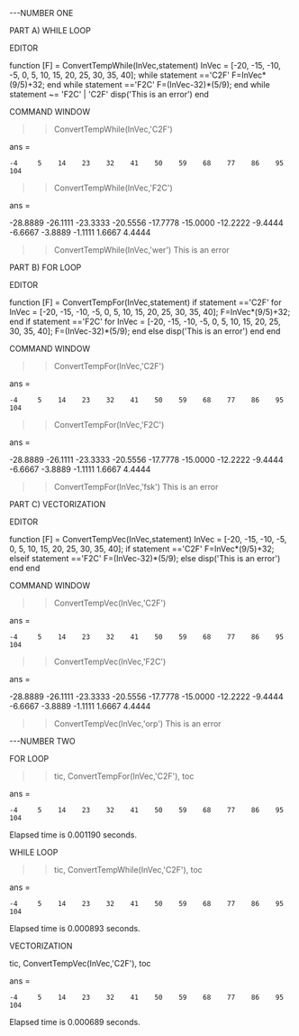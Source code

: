 ---NUMBER ONE

PART A) WHILE LOOP

EDITOR

function [F] = ConvertTempWhile(InVec,statement)
    InVec = [-20, -15, -10, -5, 0, 5, 10, 15, 20, 25, 30, 35, 40];
    while statement =='C2F'
    F=InVec*(9/5)+32; 
        end
    while statement =='F2C'
     F=(InVec-32)*(5/9);
    end
while statement ~= 'F2C' | 'C2F'
    disp('This is an error')
end
    
COMMAND WINDOW

>> ConvertTempWhile(InVec,'C2F')

ans =

    -4     5    14    23    32    41    50    59    68    77    86    95   104


>> ConvertTempWhile(InVec,'F2C')

ans =

  -28.8889  -26.1111  -23.3333  -20.5556  -17.7778  -15.0000  -12.2222   -9.4444   -6.6667   -3.8889   -1.1111    1.6667    4.4444


>> ConvertTempWhile(InVec,'wer')
This is an error


PART B) FOR LOOP

EDITOR

function [F] = ConvertTempFor(InVec,statement)
if statement =='C2F'
    for InVec = [-20, -15, -10, -5, 0, 5, 10, 15, 20, 25, 30, 35, 40];
    F=InVec*(9/5)+32;  
    end
if statement =='F2C'
    for InVec = [-20, -15, -10, -5, 0, 5, 10, 15, 20, 25, 30, 35, 40];
     F=(InVec-32)*(5/9);
    end
else
    disp('This is an error')
end
end

COMMAND WINDOW

>> ConvertTempFor(InVec,'C2F')

ans =

    -4     5    14    23    32    41    50    59    68    77    86    95   104


>> ConvertTempFor(InVec,'F2C')

ans =

  -28.8889  -26.1111  -23.3333  -20.5556  -17.7778  -15.0000  -12.2222   -9.4444   -6.6667   -3.8889   -1.1111    1.6667    4.4444


>> ConvertTempFor(InVec,'fsk')
This is an error

PART C) VECTORIZATION

EDITOR

function [F] = ConvertTempVec(InVec,statement)
    InVec = [-20, -15, -10, -5, 0, 5, 10, 15, 20, 25, 30, 35, 40];
if statement =='C2F'
F=InVec*(9/5)+32; 
elseif statement =='F2C'
F=(InVec-32)*(5/9);
else
disp('This is an error')
end
end

COMMAND WINDOW

>> ConvertTempVec(InVec,'C2F')

ans =

    -4     5    14    23    32    41    50    59    68    77    86    95   104


>> ConvertTempVec(InVec,'F2C')

ans =

  -28.8889  -26.1111  -23.3333  -20.5556  -17.7778  -15.0000  -12.2222   -9.4444   -6.6667   -3.8889   -1.1111    1.6667    4.4444


>> ConvertTempVec(InVec,'orp')
This is an error

---NUMBER TWO

FOR LOOP

>> tic, ConvertTempFor(InVec,'C2F'), toc

ans =

    -4     5    14    23    32    41    50    59    68    77    86    95   104

Elapsed time is 0.001190 seconds.

WHILE LOOP

>> tic, ConvertTempWhile(InVec,'C2F'), toc

ans =

    -4     5    14    23    32    41    50    59    68    77    86    95   104

Elapsed time is 0.000893 seconds.

VECTORIZATION

tic, ConvertTempVec(InVec,'C2F'), toc

ans =

    -4     5    14    23    32    41    50    59    68    77    86    95   104

Elapsed time is 0.000689 seconds.

